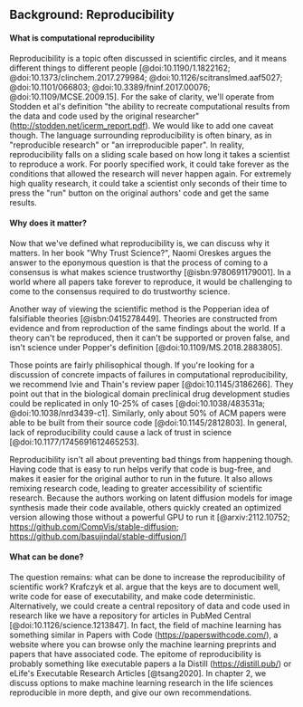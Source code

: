 ## Background: Reproducibility

#### What is computational reproducibility

Reproducibility is a topic often discussed in scientific circles, and it means different things to different people [@doi:10.1190/1.1822162; @doi:10.1373/clinchem.2017.279984; @doi:10.1126/scitranslmed.aaf5027; @doi:10.1101/066803; @doi:10.3389/fninf.2017.00076; @doi:10.1109/MCSE.2009.15].
For the sake of clarity, we'll operate from Stodden et al's definition "the ability to recreate computational results from the data and code used by the original researcher" (http://stodden.net/icerm_report.pdf).
We would like to add one caveat though.
The language surrounding reproducibility is often binary, as in "reproducible research" or "an irreproducible paper". 
In reality, reproducibility falls on a sliding scale based on how long it takes a scientist to reproduce a work. 
For poorly specified work, it could take forever as the conditions that allowed the research will never happen again.
For extremely high quality research, it could take a scientist only seconds of their time to press the "run" button on the original authors' code and get the same results.

#### Why does it matter?
Now that we've defined what reproducibility is, we can discuss why it matters.
In her book "Why Trust Science?", Naomi Oreskes argues the answer to the eponymous question is that the process of coming to a consensus is what makes science trustworthy [@isbn:9780691179001].
In a world where all papers take forever to reproduce, it would be challenging to come to the consensus required to do trustworthy science.

Another way of viewing the scientific method is the Popperian idea of falsifiable theories [@isbn:0415278449].
Theories are constructed from evidence and from reproduction of the same findings about the world.
If a theory can't be reproduced, then it can't be supported or proven false, and isn't science under Popper's definition [@doi:10.1109/MS.2018.2883805].

Those points are fairly philisophical though.
If you're looking for a discussion of concrete impacts of failures in computational reproducibility, we recommend Ivie and Thain's review paper [@doi:10.1145/3186266].
They point out that in the biological domain preclinical drug development studies could be replicated in only 10-25% of cases [@doi:10.1038/483531a; @doi:10.1038/nrd3439-c1].
Similarly, only about 50% of ACM papers were able to be built from their source code [@doi:10.1145/2812803].
In general, lack of reproducibility could cause a lack of trust in science [@doi:10.1177/1745691612465253].

Reproducibility isn't all about preventing bad things from happening though.
Having code that is easy to run helps verify that code is bug-free, and makes it easier for the original author to run in the future.
It also allows remixing research code, leading to greater accessibility of scientific research.
Because the authors working on latent diffusion models for image synthesis made their code available, others quickly created an optimized version allowing those without a powerful GPU to run it [@arxiv:2112.10752; https://github.com/CompVis/stable-diffusion; https://github.com/basujindal/stable-diffusion/]

#### What can be done?

The question remains: what can be done to increase the reproducibility of scientific work?
Krafczyk et al. argue that the keys are to document well, write code for ease of executability, and make code deterministic.
Alternatively, we could create a central repository of data and code used in research like we have a repository for articles in PubMed Central [@doi:10.1126/science.1213847].
In fact, the field of machine learning has something similar in Papers with Code (https://paperswithcode.com/), a website where you can browse only the machine learning preprints and papers that have associated code.
The epitome of reproducibility is probably something like executable papers a la Distill (https://distill.pub/) or eLife's Executable Research Articles [@tsang2020].
In chapter 2, we discuss options to make machine learning research in the life sciences reproducible in more depth, and give our own recommendations.
